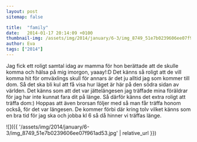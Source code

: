 ```yaml
---
layout: post
sitemap: false

title:  "family"
date:   2014-01-17 20:14:09 +0100
thumbnail-img: /assets/img/2014/january/6-3/img_8749_51e7b0239606ee07f961ad53.jpg
author: Eva
tags: ["2014"]
---
```


Jag fick ett roligt samtal idag av mamma för hon berättade att de skulle komma och hälsa på mig imorgon, yaaay!:D Det känns så roligt att de vill komma hit för omväxlings skull för annars är det ju alltid jag som kommer till dom. Så det ska bli kul att få visa hur läget är här på den södra sidan av världen. Det känns som att det var jättelängesen jag träffade mina föräldrar för jag har inte kunnat fara dit på länge. Så därför känns det extra roligt att träffa dom:) Hoppas att även brorsan följer med så man får träffa honom också, för det var längesen. De kommer förbi där kring tolv vilket känns som en bra tid för jag ska och jobba kl 6 så då hinner vi träffas länge.

![]({{ '/assets/img/2014/january/6-3/img_8749_51e7b0239606ee07f961ad53.jpg'  | relative_url }})

